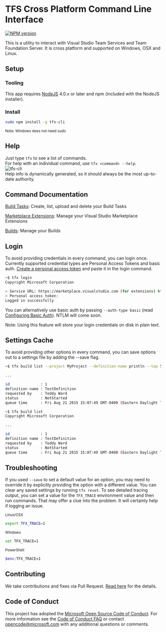# TFS Cross Platform Command Line Interface

[![NPM version](https://badge.fury.io/js/tfx-cli.svg)](http://badge.fury.io/js/tfx-cli)

This is a utility to interact with Visual Studio Team Services and Team Foundation Server.  It is cross platform and supported on Windows, OSX and Linux.

## Setup
### Tooling
This app requires [NodeJS](http://nodejs.org) 4.0.x or later and npm (included with the NodeJS installer).

### Install
```bash
sudo npm install -g tfx-cli
```
<sub>Note: Windows does not need sudo</sub>

## Help
Just type `tfx` to see a list of commands.    
For help with an individual command, use `tfx <command> --help`.    
![tfs-cli](docs/help-screen.png "TFS cross platform command line")    
Help info is dynamically generated, so it should always be the most up-to-date authority.

## Command Documentation
[Build Tasks](docs/buildtasks.md): Create, list, upload and delete your Build Tasks

[Marketplace Extensions](docs/appext.md): Manage your Visual Studio Marketplace Extensions

[Builds](docs/builds.md): Manage your Builds

## Login
To avoid providing credentials in every command, you can login once.
Currently supported credential types are Personal Access Tokens and basic auth.
[Create a personal access token](http://roadtoalm.com/2015/07/22/using-personal-access-tokens-to-access-visual-studio-online) and paste it in the login command.
```bash
~$ tfx login
Copyright Microsoft Corporation

> Service URL: https://marketplace.visualstudio.com (for extensions) https://youraccount.visualstudio.com/DefaultCollection (other)
> Personal access token: 
Logged in successfully
```
    
You can alternatively use basic auth by passing `--auth-type basic` (read [Configuring Basic Auth](docs/configureBasicAuth.md)).  NTLM will come soon.

Note: Using this feature will store your login credentials on disk in plain text.

## Settings Cache
To avoid providing other options in every command, you can save options out to a settings file by adding the --save flag.

```bash
~$ tfx build list --project MyProject --definition-name println --top 5 --save

...

id              : 1
definition name : TestDefinition
requested by    : Teddy Ward
status          : NotStarted
queue time      : Fri Aug 21 2015 15:07:49 GMT-0400 (Eastern Daylight Time)

~$ tfx build list
Copyright Microsoft Corporation

...

id              : 1
definition name : TestDefinition
requested by    : Teddy Ward
status          : NotStarted
queue time      : Fri Aug 21 2015 15:07:49 GMT-0400 (Eastern Daylight Time)
```

## Troubleshooting
If you used `--save` to set a default value for an option, you may need to override it by explicitly providing the option with a different value. You can clear any saved settings by running `tfx reset`. 
To see detailed tracing output, you can set a value for the `TFX_TRACE` environment value and then run commands.  That may offer a clue into the problem.  It will certainly help if logging an issue.

<sub>Linux/OSX</sub>
```bash
export TFX_TRACE=1
```

<sub>Windows</sub>
```bash
set TFX_TRACE=1
```

<sub>PowerShell</sub>
```bash
$env:TFX_TRACE=1
```

## Contributing

We take contributions and fixes via Pull Request.  [Read here](docs/contributions.md) for the details.

## Code of Conduct

This project has adopted the [Microsoft Open Source Code of Conduct](https://opensource.microsoft.com/codeofconduct/). For more information see the [Code of Conduct FAQ](https://opensource.microsoft.com/codeofconduct/faq/) or contact [opencode@microsoft.com](mailto:opencode@microsoft.com) with any additional questions or comments.
